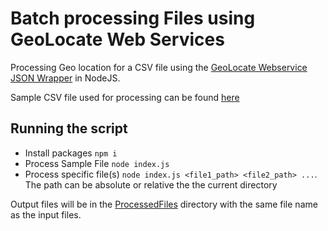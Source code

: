 # Batch processing Files using GeoLocate Web Services

Processing Geo location for a CSV file using the [GeoLocate Webservice JSON Wrapper](http://www.geo-locate.org/files/glcJSON.pdf) in NodeJS.

Sample CSV file used for processing can be found [here](./sample.csv)

## Running the script
- Install packages `npm i`
- Process Sample File `node index.js`
- Process specific file(s) `node index.js <file1_path> <file2_path> ...`. The path can be absolute or relative the the current directory

Output files will be in the [ProcessedFiles](./ProcessedFiles) directory with the same file name as the input files.
